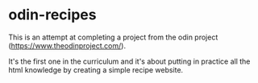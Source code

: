 # odin-recipes

This is an attempt at completing a project from the odin project (https://www.theodinproject.com/).

It's the first one in the curriculum and it's about putting in practice all the html knowledge by creating a simple recipe website.
